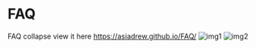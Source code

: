 # FAQ
FAQ collapse view it here https://asiadrew.github.io/FAQ/
![img1](https://user-images.githubusercontent.com/102258289/218871273-c8b8d3ac-7252-4437-b46c-b3a8237422f2.png)
![img2](https://user-images.githubusercontent.com/102258289/218871274-502622b3-c7ca-4836-97da-f5f3fe9bf1dd.png)
